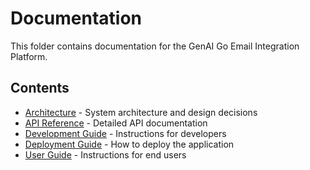 # Documentation

This folder contains documentation for the GenAI Go Email Integration Platform.

## Contents

- [Architecture](architecture.md) - System architecture and design decisions
- [API Reference](api.md) - Detailed API documentation
- [Development Guide](development.md) - Instructions for developers
- [Deployment Guide](deployment.md) - How to deploy the application
- [User Guide](user-guide.md) - Instructions for end users